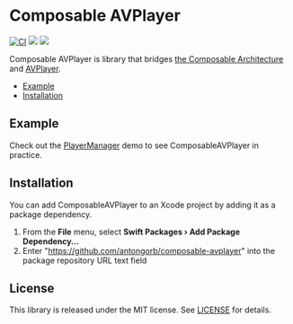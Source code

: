 # Composable AVPlayer

[![CI](https://github.com/antongorb/composable-avplayer/workflows/CI/badge.svg)](https://github.com/antongorb/composable-avplayer/actions?query=workflow%3ACI)
[![](https://img.shields.io/endpoint?url=https%3A%2F%2Fswiftpackageindex.com%2Fapi%2Fpackages%2Fantongorb%2Fcomposable-avplayer%2Fbadge%3Ftype%3Dswift-versions)](https://swiftpackageindex.com/antongorb/composable-avplayer)
[![](https://img.shields.io/endpoint?url=https%3A%2F%2Fswiftpackageindex.com%2Fapi%2Fpackages%2Fantongorb%2Fcomposable-avplayer%2Fbadge%3Ftype%3Dplatforms)](https://swiftpackageindex.com/antongorb/composable-avplayer)

Composable AVPlayer is library that bridges [the Composable Architecture](https://github.com/pointfreeco/swift-composable-architecture) and [AVPlayer](https://developer.apple.com/documentation/avfoundation/avplayer/).

* [Example](#example)
* [Installation](#installation)

## Example

Check out the [PlayerManager](./Examples/PlayerManager) demo to see ComposableAVPlayer in practice.

## Installation

You can add ComposableAVPlayer to an Xcode project by adding it as a package dependency.

  1. From the **File** menu, select **Swift Packages › Add Package Dependency…**
  2. Enter "https://github.com/antongorb/composable-avplayer" into the package repository URL text field
  
## License

This library is released under the MIT license. See [LICENSE](LICENSE) for details.

